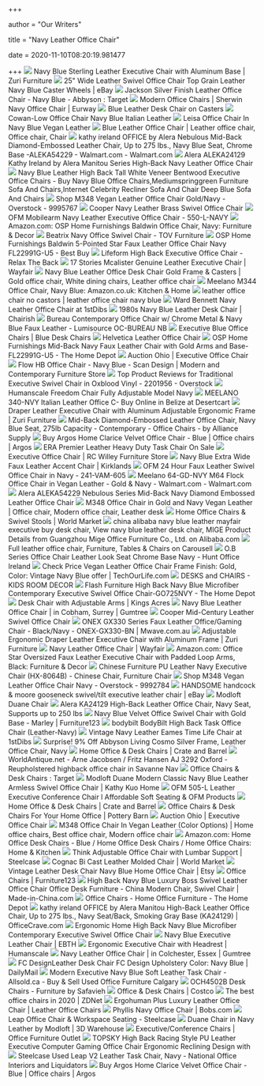 +++
        
author = "Our Writers"
        
title = "Navy Leather Office Chair"
        
date = 2020-11-10T08:20:19.981477
        
+++
[ ![](https://www.zurifurniture.com/common/images/products/large/modern-ergonomic-sterling-leather-executive-chair-with-aluminum-base-navy-blue-new-1.jpg)](https://www.zurifurniture.com/common/images/products/large/modern-ergonomic-sterling-leather-executive-chair-with-aluminum-base-navy-blue-new-1.jpg) Navy Blue Sterling Leather Executive Chair with Aluminum Base | Zuri  Furniture
[ ![](https://i.ebayimg.com/images/g/J3YAAOSwuLFZ0pZI/s-l300.jpg)](https://i.ebayimg.com/images/g/J3YAAOSwuLFZ0pZI/s-l300.jpg) 25" Wide Leather Swivel Office Chair Top Grain Leather Navy Blue Caster  Wheels | eBay
[ ![](https://target.scene7.com/is/image/Target/GUEST_0d11808a-b3ac-4633-853f-a0eada0479b5?wid=488&hei=488&fmt=pjpeg)](https://target.scene7.com/is/image/Target/GUEST_0d11808a-b3ac-4633-853f-a0eada0479b5?wid=488&hei=488&fmt=pjpeg) Jackson Silver Finish Leather Office Chair - Navy Blue - Abbyson : Target
[ ![](https://www.eurway.com/Shared/Images/Product/Sherwin-Office-Chair-Navy/sherwin-office-chair-navy.jpg)](https://www.eurway.com/Shared/Images/Product/Sherwin-Office-Chair-Navy/sherwin-office-chair-navy.jpg) Modern Office Chairs | Sherwin Navy Office Chair | Eurway
[ ![](https://www.enhancingyourhabitat.com/image/cache/data/sa_30613-660x750.jpg)](https://www.enhancingyourhabitat.com/image/cache/data/sa_30613-660x750.jpg) Blue Leather Desk Chair on Casters
[ ![](http://www.sitdownny.com/media/catalog/product/cache/5/image/9df78eab33525d08d6e5fb8d27136e95/b/4/b4ec6ef3-217e-4bac-b9e2-f5c1263c4def.jpg)](http://www.sitdownny.com/media/catalog/product/cache/5/image/9df78eab33525d08d6e5fb8d27136e95/b/4/b4ec6ef3-217e-4bac-b9e2-f5c1263c4def.jpg) Cowan-Low Office Chair Navy Blue Italian Leather
[ ![](http://www.sitdownny.com/media/catalog/product/cache/5/image/9df78eab33525d08d6e5fb8d27136e95/a/7/a76f2f1d-acef-4fa3-9ea2-0637c276ad6d.jpg)](http://www.sitdownny.com/media/catalog/product/cache/5/image/9df78eab33525d08d6e5fb8d27136e95/a/7/a76f2f1d-acef-4fa3-9ea2-0637c276ad6d.jpg) Leisa Office Chair In Navy Blue Vegan Leather
[ ![](https://i.pinimg.com/originals/33/79/7d/33797d620af57094d843b7b8c9050c86.jpg)](https://i.pinimg.com/originals/33/79/7d/33797d620af57094d843b7b8c9050c86.jpg) Blue Leather Office Chair | Leather office chair, Office chair, Chair
[ ![](https://i5.walmartimages.com/asr/18191d4f-0750-4203-98b2-e0c411c8b86c_1.9c0c4d1c5981deea41234fc482380b84.jpeg?odnWidth=612&odnHeight=612&odnBg=ffffff)](https://i5.walmartimages.com/asr/18191d4f-0750-4203-98b2-e0c411c8b86c_1.9c0c4d1c5981deea41234fc482380b84.jpeg?odnWidth=612&odnHeight=612&odnBg=ffffff) kathy ireland OFFICE by Alera Nebulous Mid-Back Diamond-Embossed Leather  Chair, Up to 275 lbs., Navy Blue Seat, Chrome Base -ALEKA54229 -  Walmart.com - Walmart.com
[ ![](https://cdnimg.webstaurantstore.com/images/products/large/460574/1726444.jpg)](https://cdnimg.webstaurantstore.com/images/products/large/460574/1726444.jpg) Alera ALEKA24129 Kathy Ireland by Alera Manitou Series High-Back Navy  Leather Office Chair
[ ![](https://sc02.alicdn.com/kf/HTB1fE2bXoH1gK0jSZSyq6xtlpXaU/238719232/HTB1fE2bXoH1gK0jSZSyq6xtlpXaU.jpg_.webp)](https://sc02.alicdn.com/kf/HTB1fE2bXoH1gK0jSZSyq6xtlpXaU/238719232/HTB1fE2bXoH1gK0jSZSyq6xtlpXaU.jpg_.webp) Navy Blue Leather High Back Tall White Veneer Bentwood Executive Office  Chairs - Buy Navy Blue Office Chairs,Mediumspringgreen Furniture Sofa And  Chairs,Internet Celebrity Recliner Sofa And Chair Deep Blue Sofa And Chairs
[ ![](https://ak1.ostkcdn.com/images/products/9995767/M348-Vegan-Leather-Office-Chair-Gold-Navy-80a8bf75-9636-4d62-88e8-a79e500ec88d_600.jpg?impolicy=medium)](https://ak1.ostkcdn.com/images/products/9995767/M348-Vegan-Leather-Office-Chair-Gold-Navy-80a8bf75-9636-4d62-88e8-a79e500ec88d_600.jpg?impolicy=medium) Shop M348 Vegan Leather Office Chair Gold/Navy - Overstock - 9995767
[ ![](https://cdn.decorpad.com/photos/2018/03/26/swivel-leather-cooper-navy-brass-office-chair.jpeg)](https://cdn.decorpad.com/photos/2018/03/26/swivel-leather-cooper-navy-brass-office-chair.jpeg) Cooper Navy Leather Brass Swivel Office Chair
[ ![](https://media.cymaxstores.com/Images/3788/468184-L.jpg)](https://media.cymaxstores.com/Images/3788/468184-L.jpg) OFM Mobilearm Navy Leather Executive Office Chair - 550-L-NAVY
[ ![](https://images-na.ssl-images-amazon.com/images/I/81U2KFQYxXL._AC_SL1500_.jpg)](https://images-na.ssl-images-amazon.com/images/I/81U2KFQYxXL._AC_SL1500_.jpg) Amazon.com: OSP Home Furnishings Baldwin Office Chair, Navy: Furniture &  Decor
[ ![](https://tov-stage.s3.us-west-1.amazonaws.com/wp-content/uploads/2019/02/TOV-H7233-1-1.jpg)](https://tov-stage.s3.us-west-1.amazonaws.com/wp-content/uploads/2019/02/TOV-H7233-1-1.jpg) Beatrix Navy Office Swivel Chair - TOV Furniture
[ ![](https://pisces.bbystatic.com/image2/BestBuy_US/images/products/6408/6408941_sd.jpg)](https://pisces.bbystatic.com/image2/BestBuy_US/images/products/6408/6408941_sd.jpg) OSP Home Furnishings Baldwin 5-Pointed Star Faux Leather Office Chair Navy  FL22991G-U5 - Best Buy
[ ![](https://cdn.shopify.com/s/files/1/0011/1273/5803/products/Brisa_NightNavy_bba853e8-1101-402d-8101-970054137c64_800x.jpg?v=1604285650)](https://cdn.shopify.com/s/files/1/0011/1273/5803/products/Brisa_NightNavy_bba853e8-1101-402d-8101-970054137c64_800x.jpg?v=1604285650) Lifeform High Back Executive Office Chair - Relax The Back
[ ![](https://secure.img1-fg.wfcdn.com/im/96104717/compr-r85/1019/101971598/mcalister-genuine-leather-executive-chair.jpg)](https://secure.img1-fg.wfcdn.com/im/96104717/compr-r85/1019/101971598/mcalister-genuine-leather-executive-chair.jpg) 17 Stories Mcalister Genuine Leather Executive Chair | Wayfair
[ ![](https://i.pinimg.com/564x/16/7c/93/167c933d5ea5878991762a6c0eecdc32.jpg)](https://i.pinimg.com/564x/16/7c/93/167c933d5ea5878991762a6c0eecdc32.jpg) Navy Blue Leather Office Desk Chair Gold Frame & Casters | Gold office chair,  White dining chairs, Leather office chair
[ ![](https://images-na.ssl-images-amazon.com/images/I/71JJPJSLExL._AC_SY606_.jpg)](https://images-na.ssl-images-amazon.com/images/I/71JJPJSLExL._AC_SY606_.jpg) Meelano M344 Office Chair, Navy Blue: Amazon.co.uk: Kitchen & Home
[ ![](http://www.focosifurniture.com/Uploads/pro/5cb3441964123.jpg)](http://www.focosifurniture.com/Uploads/pro/5cb3441964123.jpg) leather office chair no castors | leather office chair navy blue
[ ![](https://a.1stdibscdn.com/ward-bennett-navy-leather-office-chair-for-sale/1121189/f_187991921596090684804/18799192_master.jpg?width=768)](https://a.1stdibscdn.com/ward-bennett-navy-leather-office-chair-for-sale/1121189/f_187991921596090684804/18799192_master.jpg?width=768) Ward Bennett Navy Leather Office Chair at 1stDibs
[ ![](https://chairish-prod.freetls.fastly.net/image/product/master/404c2ecf-83a6-40d3-a8e0-d6a15b315bda/1980s-navy-blue-leather-desk-chair-8234)](https://chairish-prod.freetls.fastly.net/image/product/master/404c2ecf-83a6-40d3-a8e0-d6a15b315bda/1980s-navy-blue-leather-desk-chair-8234) 1980s Navy Blue Leather Desk Chair | Chairish
[ ![](https://www.totallyfurniture.com/pub/media/catalog/product/cache/3754b7b902350ba102a62a0129632678/6/3/63-oc-bureaunb.jpg)](https://www.totallyfurniture.com/pub/media/catalog/product/cache/3754b7b902350ba102a62a0129632678/6/3/63-oc-bureaunb.jpg) Bureau Contemporary Office Chair w/ Chrome Metal & Navy Blue Faux Leather -  Lumisource OC-BUREAU NB
[ ![](https://www.atlantisoffice.co.uk/image/catalog/HH/Dereham/2019%20Images/Blue%20Fabric/Dereham_Executive_Office_Chair_Blue_Fabric_1.jpg)](https://www.atlantisoffice.co.uk/image/catalog/HH/Dereham/2019%20Images/Blue%20Fabric/Dereham_Executive_Office_Chair_Blue_Fabric_1.jpg) Executive Blue Office Chairs | Blue Desk Chairs
[ ![](https://assets.weimgs.com/weimgs/rk/images/wcm/products/202036/0002/helvetica-leather-office-chair-m.jpg)](https://assets.weimgs.com/weimgs/rk/images/wcm/products/202036/0002/helvetica-leather-office-chair-m.jpg) Helvetica Leather Office Chair
[ ![](https://images.homedepot-static.com/productImages/a00fec34-213a-4997-a26f-15b6ed70458d/svn/navy-and-gold-osp-home-furnishings-executive-chairs-fl22991g-u5-44_600.jpg)](https://images.homedepot-static.com/productImages/a00fec34-213a-4997-a26f-15b6ed70458d/svn/navy-and-gold-osp-home-furnishings-executive-chairs-fl22991g-u5-44_600.jpg) OSP Home Furnishings Mid-Back Navy Faux Leather Chair with Gold Arms and  Base-FL22991G-U5 - The Home Depot
[ ![](https://aoabucket.s3.amazonaws.com/0/2018/12/medium/b338c157715c6a6f35d910b23837146b)](https://aoabucket.s3.amazonaws.com/0/2018/12/medium/b338c157715c6a6f35d910b23837146b) Auction Ohio | Executive Office Chair
[ ![](https://cdn.shopify.com/s/files/1/0069/1342/products/1115-FLOW-CHAIR-tall12_2048x.jpg?v=1578948845)](https://cdn.shopify.com/s/files/1/0069/1342/products/1115-FLOW-CHAIR-tall12_2048x.jpg?v=1578948845) Flow HB Office Chair - Navy Blue - Scan Design | Modern and Contemporary  Furniture Store
[ ![](https://ak1.ostkcdn.com/images/products/2201951/Boss-Traditional-High-Back-Executive-Chair-52e54804-7dc4-4877-9d20-ce708a706e18_600.jpg)](https://ak1.ostkcdn.com/images/products/2201951/Boss-Traditional-High-Back-Executive-Chair-52e54804-7dc4-4877-9d20-ce708a706e18_600.jpg) Top Product Reviews for Traditional Executive Swivel Chair in Oxblood Vinyl  - 2201956 - Overstock
[ ![](https://cdn11.bigcommerce.com/s-rb8ue6qv0m/products/1550/images/5628/20180419_131543__46477.1524158579.500.750.jpg?c=2)](https://cdn11.bigcommerce.com/s-rb8ue6qv0m/products/1550/images/5628/20180419_131543__46477.1524158579.500.750.jpg?c=2) Humanscale Freedom Chair Fully Adjustable Model Navy
[ ![](https://images-na.ssl-images-amazon.com/images/I/4172bInRLyL.jpg)](https://images-na.ssl-images-amazon.com/images/I/4172bInRLyL.jpg) MEELANO 340-NVY Italian Leather Office C- Buy Online in Belize at Desertcart
[ ![](https://www.zurifurniture.com/common/images/products/large/adjustable-ergonomic-draper-leather-executive-chair-with-aluminum-frame-navy_blue-zuri-1.jpg)](https://www.zurifurniture.com/common/images/products/large/adjustable-ergonomic-draper-leather-executive-chair-with-aluminum-frame-navy_blue-zuri-1.jpg) Draper Leather Executive Chair with Aluminum Adjustable Ergonomic Frame |  Zuri Furniture
[ ![](https://st.hzcdn.com/simgs/0f81a2920ddd173c_4-7476/home-design.jpg)](https://st.hzcdn.com/simgs/0f81a2920ddd173c_4-7476/home-design.jpg) Mid-Back Diamond-Embossed Leather Office Chair, Navy Blue Seat, 275lb  Capacity - Contemporary - Office Chairs - by Alliance Supply
[ ![](http://media.4rgos.it/s/Argos/4547181_R_SET?$Main768$&w=620&h=620)](http://media.4rgos.it/s/Argos/4547181_R_SET?$Main768$&w=620&h=620) Buy Argos Home Clarice Velvet Office Chair - Blue | Office chairs | Argos
[ ![](https://www.btod.com/images/products/era-prem2pc.jpg)](https://www.btod.com/images/products/era-prem2pc.jpg) ERA Premier Leather Heavy Duty Task Chair On Sale
[ ![](http://static.rcwilley.com/products/4456734/Executive-Office-Chair-rcwilley-image1~800.jpg)](http://static.rcwilley.com/products/4456734/Executive-Office-Chair-rcwilley-image1~800.jpg) Executive Office Chair | RC Willey Furniture Store
[ ![](https://images.kirklands.com/is/image/Kirklands/232186?$tProduct$)](https://images.kirklands.com/is/image/Kirklands/232186?$tProduct$) Navy Blue Extra Wide Faux Leather Accent Chair | Kirklands
[ ![](https://media.cymaxstores.com/Images/3788/468824-L.jpg)](https://media.cymaxstores.com/Images/3788/468824-L.jpg) OFM 24 Hour Faux Leather Swivel Office Chair in Navy - 241-VAM-605
[ ![](https://i5.walmartimages.com/asr/e7f05ad8-ef39-4ba2-ab07-863672e1b8bd_2.178c3f1a497c86fd3ffb36eb983321a7.jpeg)](https://i5.walmartimages.com/asr/e7f05ad8-ef39-4ba2-ab07-863672e1b8bd_2.178c3f1a497c86fd3ffb36eb983321a7.jpeg) Meelano 64-GD-NVY M64 Flock Office Chair in Vegan Leather - Gold & Navy -  Walmart.com - Walmart.com
[ ![](https://cdnimg.webstaurantstore.com/images/products/large/465186/1738397.jpg)](https://cdnimg.webstaurantstore.com/images/products/large/465186/1738397.jpg) Alera ALEKA54229 Nebulous Series Mid-Back Navy Diamond Embossed Leather  Office Chair
[ ![](https://i.pinimg.com/originals/41/2a/01/412a016e93a0b01b853f6783de490f97.jpg)](https://i.pinimg.com/originals/41/2a/01/412a016e93a0b01b853f6783de490f97.jpg) M348 Office Chair in Gold and Navy Vegan Leather | Office chair, Modern office  chair, Leather desk
[ ![](https://ii3.worldmarket.com/fcgi-bin/iipsrv.fcgi?FIF=/images/worldmarket/source/87973_XXX_v1.tif&qlt=50&wid=392&cvt=jpeg)](https://ii3.worldmarket.com/fcgi-bin/iipsrv.fcgi?FIF=/images/worldmarket/source/87973_XXX_v1.tif&qlt=50&wid=392&cvt=jpeg) Home Office Chairs & Swivel Stools | World Market
[ ![](https://sc01.alicdn.com/kf/HTB1swvQMSzqK1RjSZFjq6zlCFXaZ.jpg_350x350.jpg)](https://sc01.alicdn.com/kf/HTB1swvQMSzqK1RjSZFjq6zlCFXaZ.jpg_350x350.jpg) china alibaba navy blue leather mayfair executive buy desk chair, View navy  blue leather desk chair, MIGE Product Details from Guangzhou Mige Office  Furniture Co., Ltd. on Alibaba.com
[ ![](https://media.karousell.com/media/photos/products/2019/09/16/full_leather_office_chair_1568617400_6a9fe01c_progressive.jpg)](https://media.karousell.com/media/photos/products/2019/09/16/full_leather_office_chair_1568617400_6a9fe01c_progressive.jpg) Full leather office chair, Furniture, Tables & Chairs on Carousell
[ ![](https://www.huntoffice.ie/images/P/OB2CHNAL030.jpg)](https://www.huntoffice.ie/images/P/OB2CHNAL030.jpg) O.B Series Office Chair Leather Look Seat Chrome Base Navy - Hunt Office  Ireland
[ ![](https://techourlife.com/images/aHR0cHM6Ly9zZWN1cmUuaW1nLndmcmNkbi5jb20vbGYvNDkvaGFzaC8zNjI3MC80OTg4ODIzOS8xLzEvMS5qcGc=.jpg)](https://techourlife.com/images/aHR0cHM6Ly9zZWN1cmUuaW1nLndmcmNkbi5jb20vbGYvNDkvaGFzaC8zNjI3MC80OTg4ODIzOS8xLzEvMS5qcGc=.jpg)  Check Price Vegan Leather Office Chair Frame Finish: Gold, Color: Vintage Navy  Blue offer | TechOurLife.com
[ ![](http://images.landofnod.com/is/image/LandOfNod/174613_LeatherDeskChr_MB_0211?$zm$)](http://images.landofnod.com/is/image/LandOfNod/174613_LeatherDeskChr_MB_0211?$zm$) DESKS and CHAIRS - KIDS ROOM DECOR
[ ![](https://images.homedepot-static.com/productImages/cd6ee7de-29dc-4aec-9893-f7a9ace042ac/svn/navy-blue-microfiber-flash-furniture-executive-chairs-go725nvy-64_600.jpg)](https://images.homedepot-static.com/productImages/cd6ee7de-29dc-4aec-9893-f7a9ace042ac/svn/navy-blue-microfiber-flash-furniture-executive-chairs-go725nvy-64_600.jpg) Flash Furniture High Back Navy Blue Microfiber Contemporary Executive  Swivel Office Chair-GO725NVY - The Home Depot
[ ![](https://www.kingsacres.com/sites/default/files/styles/product_large/public/2018-09/DCA65%20Back%20View%202_cp.jpg.jpeg?itok=F-J6qf7s)](https://www.kingsacres.com/sites/default/files/styles/product_large/public/2018-09/DCA65%20Back%20View%202_cp.jpg.jpeg?itok=F-J6qf7s) Desk Chair with Adjustable Arms | Kings Acres
[ ![](https://i.ebayimg.com/00/s/MTAyNFg3Njg=/z/kf4AAOSw8NNeglE~/$_86.JPG)](https://i.ebayimg.com/00/s/MTAyNFg3Njg=/z/kf4AAOSw8NNeglE~/$_86.JPG) Navy Blue Leather Office Chair | in Cobham, Surrey | Gumtree
[ ![](https://assets.weimgs.com/weimgs/ab/images/wcm/products/202020/0008/img13c.jpg)](https://assets.weimgs.com/weimgs/ab/images/wcm/products/202020/0008/img13c.jpg) Cooper Mid-Century Leather Swivel Office Chair
[ ![](https://cdn.mwave.com.au/images/400/onex_gx330_series_faux_leather_officegaming_chair_blacknavy_ac36128.jpg)](https://cdn.mwave.com.au/images/400/onex_gx330_series_faux_leather_officegaming_chair_blacknavy_ac36128.jpg) ONEX GX330 Series Faux Leather Office/Gaming Chair - Black/Navy -  ONEX-GX330-BN | Mwave.com.au
[ ![](https://www.zurifurniture.com/common/images/products/large/adjustable-ergonomic-draper-leather-executive-chair-with-aluminum-frame-navy_blue-zuri-6.jpg)](https://www.zurifurniture.com/common/images/products/large/adjustable-ergonomic-draper-leather-executive-chair-with-aluminum-frame-navy_blue-zuri-6.jpg) Adjustable Ergonomic Draper Leather Executive Chair with Aluminum Frame |  Zuri Furniture
[ ![](https://secure.img1-fg.wfcdn.com/im/75302081/resize-h600-w600%5Ecompr-r85/2716/27160686/Vegan+Leather+Office+chair.jpg)](https://secure.img1-fg.wfcdn.com/im/75302081/resize-h600-w600%5Ecompr-r85/2716/27160686/Vegan+Leather+Office+chair.jpg) Navy Leather Office Chair | Wayfair
[ ![](https://images-na.ssl-images-amazon.com/images/I/81DNpt16PHL._AC_SY741_.jpg)](https://images-na.ssl-images-amazon.com/images/I/81DNpt16PHL._AC_SY741_.jpg) Amazon.com: Office Star Oversized Faux Leather Executive Chair with Padded  Loop Arms, Black: Furniture & Decor
[ ![](https://image.made-in-china.com/2f0j00SQDRIhTACvoy/Chinese-Furniture-PU-Leather-Navy-Executive-Chair-HX-8064B-.jpg)](https://image.made-in-china.com/2f0j00SQDRIhTACvoy/Chinese-Furniture-PU-Leather-Navy-Executive-Chair-HX-8064B-.jpg) Chinese Furniture PU Leather Navy Executive Chair (HX-8064B) - Chinese Chair,  Furniture Chair
[ ![](https://ak1.ostkcdn.com/images/products/9992784/M348-Vegan-Leather-Office-Chair-Navy-4104bf9c-9f3b-4263-931e-5ef8719afc0b.jpg)](https://ak1.ostkcdn.com/images/products/9992784/M348-Vegan-Leather-Office-Chair-Navy-4104bf9c-9f3b-4263-931e-5ef8719afc0b.jpg) Shop M348 Vegan Leather Office Chair Navy - Overstock - 9992784
[ ![](https://i.ebayimg.com/images/g/RJ4AAOSwbM5a4S3~/s-l400.jpg)](https://i.ebayimg.com/images/g/RJ4AAOSwbM5a4S3~/s-l400.jpg) HANDSOME handcock & moore gooseneck swivel/tilt executive leather chair |  eBay
[ ![](https://modloft.com/media/products/lifestyle-large/MD640-NAV_1.jpg)](https://modloft.com/media/products/lifestyle-large/MD640-NAV_1.jpg) Modloft Duane Chair
[ ![](https://www.supplychimp.com/media/extendware/ewimageopt/media/inline/ca/d/alera-ka24129-high-back-leather-office-chair-navy-seat-supports-up-to-250-lbs-908.JPG)](https://www.supplychimp.com/media/extendware/ewimageopt/media/inline/ca/d/alera-ka24129-high-back-leather-office-chair-navy-seat-supports-up-to-250-lbs-908.JPG) Alera KA24129 High-Back Leather Office Chair, Navy Seat, Supports up to 250  lbs
[ ![](https://furniture123.co.uk/Images/MRL003_1_Supersize.jpg?v=14)](https://furniture123.co.uk/Images/MRL003_1_Supersize.jpg?v=14) Navy Blue Velvet Office Swivel Chair with Gold Base - Marley | Furniture123
[ ![](https://c.shld.net/rpx/i/s/pi/mp/21172/prod_15717226909?src=https%3A%2F%2Fwww.shopladder.com%2Fprodimages-cdls%2Fbdb%2FP159881-T0-W1000-H1000-MW500-MH500-V3-R3-Bbdb-k2502.jpg&d=9a019ceae0d01ec2837be7c8c66ecd37315de3a1&hei=333&wid=333&op_sharpen=1)](https://c.shld.net/rpx/i/s/pi/mp/21172/prod_15717226909?src=https%3A%2F%2Fwww.shopladder.com%2Fprodimages-cdls%2Fbdb%2FP159881-T0-W1000-H1000-MW500-MH500-V3-R3-Bbdb-k2502.jpg&d=9a019ceae0d01ec2837be7c8c66ecd37315de3a1&hei=333&wid=333&op_sharpen=1) bodybilt BodyBilt High Back Task Office Chair (Leather-Navy)
[ ![](https://a.1stdibscdn.com/vintage-navy-leather-eames-time-life-chair-for-sale/1121189/f_180791111582692296371/18079111_master.jpeg?width=768)](https://a.1stdibscdn.com/vintage-navy-leather-eames-time-life-chair-for-sale/1121189/f_180791111582692296371/18079111_master.jpeg?width=768) Vintage Navy Leather Eames Time Life Chair at 1stDibs
[ ![](https://images.prod.meredith.com/product/08b3992778d432bc41057632773930a3/1580637658287/l/abbyson-living-cosmo-silver-frame-leather-office-chair-navy)](https://images.prod.meredith.com/product/08b3992778d432bc41057632773930a3/1580637658287/l/abbyson-living-cosmo-silver-frame-leather-office-chair-navy) Surprise! 9% Off Abbyson Living Cosmo Silver Frame, Leather Office Chair,  Navy
[ ![](https://images.crateandbarrel.com/is/image/Crate/TreaDeskChairWNvyCshnSSF20_VND/$web_plp_card_mobile$/200928105317/humanscale-trea-desk-chair-with-navy-cushion.jpg)](https://images.crateandbarrel.com/is/image/Crate/TreaDeskChairWNvyCshnSSF20_VND/$web_plp_card_mobile$/200928105317/humanscale-trea-desk-chair-with-navy-cushion.jpg) Home Office & Desk Chairs | Crate and Barrel
[ ![](https://www.worldantique.net/images/apZoom/370271z.jpg)](https://www.worldantique.net/images/apZoom/370271z.jpg) WorldAntique.net - Arne Jacobsen / Fritz Hansen AJ 3292 Oxford -  Reupholstered highback office chair in Savanne Nav
[ ![](https://target.scene7.com/is/image/Target/OfficeChairs-200326-1585252166913)](https://target.scene7.com/is/image/Target/OfficeChairs-200326-1585252166913) Office Chairs & Desk Chairs : Target
[ ![](https://www.kathykuohome.com/Content/config/product/primary/standard/product_67656.jpg)](https://www.kathykuohome.com/Content/config/product/primary/standard/product_67656.jpg) Modloft Duane Modern Classic Navy Blue Leather Armless Swivel Office Chair  | Kathy Kuo Home
[ ![](https://cdn11.bigcommerce.com/s-1da65/images/stencil/1280x1280/products/25601/96896/505-L-Navy__17388.1495048456.jpg?c=2?imbypass=on)](https://cdn11.bigcommerce.com/s-1da65/images/stencil/1280x1280/products/25601/96896/505-L-Navy__17388.1495048456.jpg?c=2?imbypass=on) OFM 505-L Leather Executive Conference Chair l Affordable Soft Seating &  OFM Products
[ ![](https://images.crateandbarrel.com/is/image/Crate/RippleIvoryOfficeChairBrassSSS20_1x1/$web_plp_card_mobile$/200618140614/ripple-ivory-leather-office-chair-with-brass-frame.jpg)](https://images.crateandbarrel.com/is/image/Crate/RippleIvoryOfficeChairBrassSSS20_1x1/$web_plp_card_mobile$/200618140614/ripple-ivory-leather-office-chair-with-brass-frame.jpg) Home Office & Desk Chairs | Crate and Barrel
[ ![](https://assets.pbimgs.com/pbimgs/rk/images/dp/wcm/202021/0030/radcliffe-tufted-leather-swivel-desk-chair-j.jpg)](https://assets.pbimgs.com/pbimgs/rk/images/dp/wcm/202021/0030/radcliffe-tufted-leather-swivel-desk-chair-j.jpg) Office Chairs & Desk Chairs For Your Home Office | Pottery Barn
[ ![](https://aoabucket.s3.amazonaws.com/0/2018/12/medium/0e436d332fedd9a479257e2f86752248)](https://aoabucket.s3.amazonaws.com/0/2018/12/medium/0e436d332fedd9a479257e2f86752248) Auction Ohio | Executive Office Chair
[ ![](https://i.pinimg.com/originals/88/2f/cf/882fcf8ee8e5091240b2c65177ae2425.jpg)](https://i.pinimg.com/originals/88/2f/cf/882fcf8ee8e5091240b2c65177ae2425.jpg) M348 Office Chair In Vegan Leather (Color Options) | Home office chairs,  Best office chair, Modern office chair
[ ![](https://m.media-amazon.com/images/I/91MYpvqgUlL._AC_UL320_.jpg)](https://m.media-amazon.com/images/I/91MYpvqgUlL._AC_UL320_.jpg) Amazon.com: Home Office Desk Chairs - Blue / Home Office Desk Chairs / Home Office  Chairs: Home & Kitchen
[ ![](https://steelcase-res.cloudinary.com/image/upload/c_fill,dpr_auto,q_70,h_656,w_1166/v1590008583/www.steelcase.com/2020/05/20/20-0140294.jpg)](https://steelcase-res.cloudinary.com/image/upload/c_fill,dpr_auto,q_70,h_656,w_1166/v1590008583/www.steelcase.com/2020/05/20/20-0140294.jpg) Think Adjustable Office Chair with Lumbar Support | Steelcase
[ ![](https://ii2.worldmarket.com/fcgi-bin/iipsrv.fcgi?FIF=/images/worldmarket/source/69434_cognac_v1.tif&wid=2000&cvt=jpeg)](https://ii2.worldmarket.com/fcgi-bin/iipsrv.fcgi?FIF=/images/worldmarket/source/69434_cognac_v1.tif&wid=2000&cvt=jpeg) Cognac Bi Cast Leather Molded Chair | World Market
[ ![](https://i.etsystatic.com/12846916/r/il/2d2baf/2229761448/il_570xN.2229761448_f3pf.jpg)](https://i.etsystatic.com/12846916/r/il/2d2baf/2229761448/il_570xN.2229761448_f3pf.jpg) Vintage Leather Desk Chair Navy Blue Home Office Chair | Etsy
[ ![](https://furniture123.co.uk/Images/MRL001_1_Classic.jpg?v=24&width=370&height=370&switchoff=enabled)](https://furniture123.co.uk/Images/MRL001_1_Classic.jpg?v=24&width=370&height=370&switchoff=enabled) Office Chairs | Furniture123
[ ![](https://image.made-in-china.com/2f0j00nvVGMPIjfUos/High-Back-Navy-Blue-Luxury-Boss-Swivel-Leather-Office-Chair-Office-Desk-Furniture.jpg)](https://image.made-in-china.com/2f0j00nvVGMPIjfUos/High-Back-Navy-Blue-Luxury-Boss-Swivel-Leather-Office-Chair-Office-Desk-Furniture.jpg) High Back Navy Blue Luxury Boss Swivel Leather Office Chair Office Desk  Furniture - China Modern Chair, Swivel Chair | Made-in-China.com
[ ![](https://images.homedepot-static.com/productImages/fc5218e5-1c1f-4884-9fb7-1efcd499b4bd/svn/black-merax-ergonomic-chairs-pp189619baa-64_400.jpg)](https://images.homedepot-static.com/productImages/fc5218e5-1c1f-4884-9fb7-1efcd499b4bd/svn/black-merax-ergonomic-chairs-pp189619baa-64_400.jpg) Office Chairs - Home Office Furniture - The Home Depot
[ ![](https://www.officecrave.com/image/cache/data/product_image_alt/601759-500x500-0.JPG)](https://www.officecrave.com/image/cache/data/product_image_alt/601759-500x500-0.JPG) kathy ireland OFFICE by Alera Manitou High-Back Leather Office Chair, Up to  275 lbs., Navy Seat/Back, Smoking Gray Base (KA24129) | OfficeCrave.com
[ ![](https://sep.yimg.com/ay/eca/high-back-navy-blue-microfiber-contemporary-executive-swivel-office-chair-5.jpg)](https://sep.yimg.com/ay/eca/high-back-navy-blue-microfiber-contemporary-executive-swivel-office-chair-5.jpg) Ergonomic Home High Back Navy Blue Microfiber Contemporary Executive Swivel Office  Chair
[ ![](https://ebth-com-production.imgix.net/2016/07/24/13/28/38/781/DSC_0138.JPG?ixlib=rb-3.1.0&w=880&h=880&fit=crop&crop=&auto=format)](https://ebth-com-production.imgix.net/2016/07/24/13/28/38/781/DSC_0138.JPG?ixlib=rb-3.1.0&w=880&h=880&fit=crop&crop=&auto=format) Navy Blue Executive Leather Chair | EBTH
[ ![](https://www.humanscale.com/userFiles/images/seating/freedomheadrest/17_humanscale_freedom_headrest_chair_prod2.jpg)](https://www.humanscale.com/userFiles/images/seating/freedomheadrest/17_humanscale_freedom_headrest_chair_prod2.jpg) Ergonomic Executive Chair with Headrest | Humanscale
[ ![](https://i.ebayimg.com/00/s/MTAyNFg3Njg=/z/OXYAAOSwVnlakRrF/$_86.JPG)](https://i.ebayimg.com/00/s/MTAyNFg3Njg=/z/OXYAAOSwVnlakRrF/$_86.JPG) Navy Leather Office Chair | in Colchester, Essex | Gumtree
[ ![](https://secure.img1-fg.wfcdn.com/im/55554000/resize-h400-w400%5Ecompr-r85/1006/100610913/.jpg)](https://secure.img1-fg.wfcdn.com/im/55554000/resize-h400-w400%5Ecompr-r85/1006/100610913/.jpg) FC DesignLeather Desk Chair FC Design Upholstery Color: Navy Blue |  DailyMail
[ ![](http://www.allsold.ca/image/data//1423682107-2015-02-07%2011.01.41.jpg)](http://www.allsold.ca/image/data//1423682107-2015-02-07%2011.01.41.jpg) Modern Executive Navy Blue Soft Leather Task Chair - Allsold.ca - Buy &  Sell Used Office Furniture Calgary
[ ![](https://cdn.safavieh.com/furniture/och/zoom/och4502b-dim.jpg)](https://cdn.safavieh.com/furniture/och/zoom/och4502b-dim.jpg) OCH4502B Desk Chairs - Furniture by Safavieh
[ ![](https://mobilecontent.costco.com/live/resource/img/static-us-tiles/gaming-chairs.jpg)](https://mobilecontent.costco.com/live/resource/img/static-us-tiles/gaming-chairs.jpg) Office & Desk Chairs | Costco
[ ![](https://zdnet4.cbsistatic.com/hub/i/2020/01/17/c0ad1bc6-1ebd-44b4-a35b-3f8aae0e3b21/office-chair-4.jpg)](https://zdnet4.cbsistatic.com/hub/i/2020/01/17/c0ad1bc6-1ebd-44b4-a35b-3f8aae0e3b21/office-chair-4.jpg) The best office chairs in 2020 | ZDNet
[ ![](https://www.ergohuman.net/media/catalog/product/cache/1/image/9d99c3f753f1b2ead06e02a7b93f28ec/e/r/ergohuman-plus-navy-blue-leather.jpg)](https://www.ergohuman.net/media/catalog/product/cache/1/image/9d99c3f753f1b2ead06e02a7b93f28ec/e/r/ergohuman-plus-navy-blue-leather.jpg) Ergohuman Plus Luxury Leather Office Chair | Leather Office Chairs
[ ![](https://productimages.mybobs.com/2014635001/2014635001_gallery_04_wide.jpg)](https://productimages.mybobs.com/2014635001/2014635001_gallery_04_wide.jpg) Phyllis Navy Office Chair | Bobs.com
[ ![](https://steelcase-res.cloudinary.com/image/upload/c_fill,dpr_auto,q_70,h_656,w_1166/v1590007508/www.steelcase.com/2020/05/20/20-0140281.jpg)](https://steelcase-res.cloudinary.com/image/upload/c_fill,dpr_auto,q_70,h_656,w_1166/v1590007508/www.steelcase.com/2020/05/20/20-0140281.jpg) Leap Office Chair & Workspace Seating - Steelcase
[ ![](https://3dwarehouse.sketchup.com/warehouse/v1.0/publiccontent/eeb7720e-14ce-4170-9816-c560e9a66bcc)](https://3dwarehouse.sketchup.com/warehouse/v1.0/publiccontent/eeb7720e-14ce-4170-9816-c560e9a66bcc) Duane Chair in Navy Leather by Modloft | 3D Warehouse
[ ![](https://ofova.com/wp-content/uploads/2020/09/Steelcase-Siento-Blue-Leather-.png)](https://ofova.com/wp-content/uploads/2020/09/Steelcase-Siento-Blue-Leather-.png) Executive/Conference Chairs | Office Furniture Outlet
[ ![](http://www.topskyfurniture.com/Uploads/5a1ec30e64dc69920.jpg)](http://www.topskyfurniture.com/Uploads/5a1ec30e64dc69920.jpg) TOPSKY High Back Racing Style PU Leather Executive Computer Gaming Office  Chair Ergonomic Reclining Design with
[ ![](https://nationalofficeinteriors.com/wp-content/uploads/2020/04/Steelcase-Leap-v2-Blue-leather-Chrome-001.jpg)](https://nationalofficeinteriors.com/wp-content/uploads/2020/04/Steelcase-Leap-v2-Blue-leather-Chrome-001.jpg) Steelcase Used Leap V2 Leather Task Chair, Navy - National Office Interiors  and Liquidators
[ ![](https://media.4rgos.it/v/Argos/4547181_R_Video901)](https://media.4rgos.it/v/Argos/4547181_R_Video901) Buy Argos Home Clarice Velvet Office Chair - Blue | Office chairs | Argos
